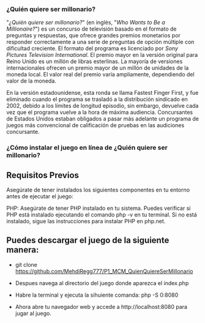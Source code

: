 ### ¿Quién quiere ser millonario?
  "_¿Quién quiere ser millonario?_" (en inglés, "_Who Wants to Be a Millionaire?_") es un concurso de televisión basado en el formato de preguntas y respuestas, que ofrece grandes premios monetarios por responder correctamente a una serie de preguntas de opción múltiple con dificultad creciente. El formato del programa es licenciado por _Sony Pictures Television International_. El premio mayor en la versión original para Reino Unido es un millón de libras esterlinas. La mayoría de versiones internacionales ofrecen un premio mayor de un millón de unidades de la moneda local. El valor real del premio varía ampliamente, dependiendo del valor de la moneda.

  En la versión estadounidense, esta ronda se llama Fastest Finger First, y fue eliminado cuando el programa se trasladó a la distribución sindicado en 2002, debido a los límites de longitud episodio, sin embargo, devuelve cada vez que el programa vuelve a la hora de máxima audiencia. Concursantes de Estados Unidos estaban obligados a pasar más adelante un programa de juegos más convencional de calificación de pruebas en las audiciones concursante.

### ¿Cómo instalar el juego en línea de ¿Quién quiere ser millonario?

## Requisitos Previos
Asegúrate de tener instalados los siguientes componentes en tu entorno antes de ejecutar el juego:

PHP: Asegúrate de tener PHP instalado en tu sistema. Puedes verificar si PHP está instalado ejecutando el comando php -v en tu terminal. Si no está instalado, sigue las instrucciones para instalar PHP en php.net.


## Puedes descargar el juego de la siguiente manera:

- git clone https://github.com/MehdiRegg777/P1_MCM_QuienQuiereSerMillonario

- Despues navega al directorio del juego donde aparezca el index.php

- Habre la terminal y ejecuta la sihuiente comanda: php -S 0:8080

- Ahora abre tu navegador web y accede a http://localhost:8080 para jugar al juego.
